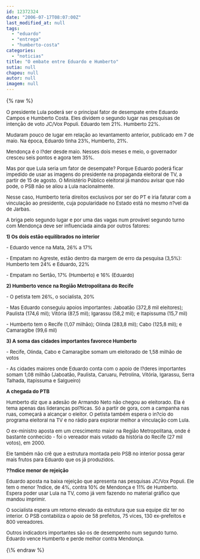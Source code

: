 ```yaml
---
id: 12372324
date: "2006-07-17T08:07:00Z"
last_modified_at: null
tags:
  - "eduardo"
  - "entrega"
  - "humberto-costa"
categories:
  - "noticias"
title: "O embate entre Eduardo e Humberto"
sutia: null
chapeu: null
autor: null
imagem: null
---
```

{\% raw %}
<p><FONT size=2></p>
<p><P>O presidente Lula poderá ser o principal fator de desempate entre Eduardo Campos e Humberto Costa. Eles dividem o segundo lugar nas pesquisas de intenção de voto JC/Vox Populi. Eduardo tem 21%. Humberto 22%. </P></p>
<p><P>Mudaram pouco de lugar em relação ao levantamento anterior, publicado em 7 de maio. Na época, Eduardo tinha 23%, Humberto, 21%. </P></p>
<p><P>Mendonça é o l?der desde maio. Nesses dois meses e meio, o governador cresceu seis pontos e agora tem 35%.</P></p>
<p><P>Mas por que Lula seria um fator de desempate? Porque Eduardo poderá ficar impedido de usar as imagens do presidente na propaganda eleitoral de TV, a partir de 15 de agosto. O Ministério Público eleitoral já mandou avisar que não pode, o PSB não se aliou a Lula nacionalmente.</P></p>
<p><P>Nesse caso, Humberto teria direitos exclusivos por ser do PT e iria faturar com a vinculação ao presidente, cuja popularidade no Estado está no mesmo n?vel da de Jarbas.</P></p>
<p><P>A briga pelo segundo lugar e por uma das vagas num provável segundo turno com Mendonça&nbsp;deve ser influenciada ainda por outros fatores:</P></p>
<p><P><STRONG>1) Os dois estão equilibrados no interior</STRONG></P></p>
<p><P>- Eduardo vence na Mata, 26% a 17%</P></p>
<p><P>- Empatam no Agreste, estão dentro da margem de erro da pesquisa (3,5%): Humberto tem 24% e Eduardo, 22%</P></p>
<p><P>- Empatam&nbsp;no Sertão, 17% (Humberto) e 16% (Eduardo)</P></p>
<p><P><STRONG>2) Humberto vence na Região Metropolitana do Recife</STRONG></P></p>
<p><P>- O petista tem 26%, o socialista, 20%</P></p>
<p><P>- Mas Eduardo conseguiu apoios importantes: Jaboatão (372,8 mil eleitores); Paulista (174,6 mil); Vitória&nbsp;(87,5 mil); Igarassu (58,2 mil); e Itapissuma (15,7 mil)</P></p>
<p><P>- Humberto tem o Recife (1,07 milhão); Olinda (283,8 mil); Cabo (125,8 mil); e Camaragibe (99,6 mil)</P></p>
<p><P><STRONG>3) A soma das cidades importantes favorece Humberto</STRONG></P></p>
<p><P>- Recife, Olinda, Cabo e Camaragibe somam um eleitorado de 1,58 milhão de votos</P></p>
<p><P>- As cidades maiores onde Eduardo conta com o apoio de l?deres importantes somam 1,08 milhão (Jaboatão, Paulista, Caruaru, Petrolina, Vitória, Igarassu, Serra Talhada, Itapissuma e Salgueiro)</P></p>
<p><P><STRONG>A chegada do PTB</STRONG></P></p>
<p><P>Humberto diz que a adesão de Armando&nbsp;Neto&nbsp;não chegou ao eleitorado. Ela&nbsp;é tema apenas das lideranças pol?ticas. Só a partir de gora, com a campanha nas ruas, começará a alcançar o eleitor. O petista também espera o in?cio do programa eleitoral na TV e no rádio para explorar melhor a vinculação com Lula. </P></p>
<p><P>O ex-ministro aposta em um crescimento maior na Região Metropolitana, onde é bastante conhecido - foi o vereador mais votado da história do Recife (27 mil votos), em 2000. </P></p>
<p><P>Ele também não crê que a estrutura&nbsp;montada pelo PSB&nbsp;no interior possa gerar mais frutos para Eduardo que os já&nbsp;produzidos.</P></p>
<p><P><STRONG>??ndice menor de rejeição</STRONG></P></p>
<p><P>Eduardo aposta na baixa rejeição que&nbsp;apresenta nas pesquisas JC/Vox Populi. Ele tem o menor ?ndice, de 4%, contra 10% de Mendonça e 11% de Humberto. Espera poder usar Lula na TV, como já vem fazendo no material gráfico que mandou imprimir.</P></p>
<p><P>O socialista espera um retorno elevado da estrutura que sua equipe diz ter&nbsp;no interior. O PSB contabiliza o apoio de 58 prefeitos, 75 vices, 130 ex-prefeitos e 800 vereadores. </P></p>
<p><P>Outros indicadors importantes&nbsp;são os de desempenho&nbsp;num segundo turno. Eduardo vence Humberto e perde melhor&nbsp;contra Mendonça.</P></FONT> </p>
{\% endraw %}